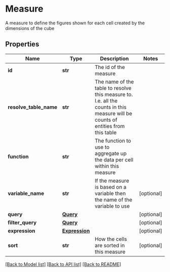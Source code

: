 # Measure

A measure to define the figures shown for each cell created by the dimensions of the cube
## Properties
Name | Type | Description | Notes
------------ | ------------- | ------------- | -------------
**id** | **str** | The id of the measure | 
**resolve_table_name** | **str** | The name of the table to resolve this measure to.  I.e. all the counts in this measure will be counts of entities from this table | 
**function** | **str** | The function to use to aggregate up the data per cell within this measure | 
**variable_name** | **str** | If the measure is based on a variable then the name of the variable to use | [optional] 
**query** | [**Query**](Query.md) |  | [optional] 
**filter_query** | [**Query**](Query.md) |  | [optional] 
**expression** | [**Expression**](Expression.md) |  | [optional] 
**sort** | **str** | How the cells are sorted in this measure | [optional] 

[[Back to Model list]](../README.md#documentation-for-models) [[Back to API list]](../README.md#documentation-for-api-endpoints) [[Back to README]](../README.md)


